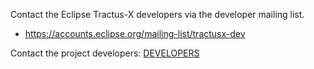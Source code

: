 Contact the Eclipse Tractus-X developers via the developer mailing list.

 - https://accounts.eclipse.org/mailing-list/tractusx-dev
 
Contact the project developers: [DEVELOPERS](AUTHORS.md)
